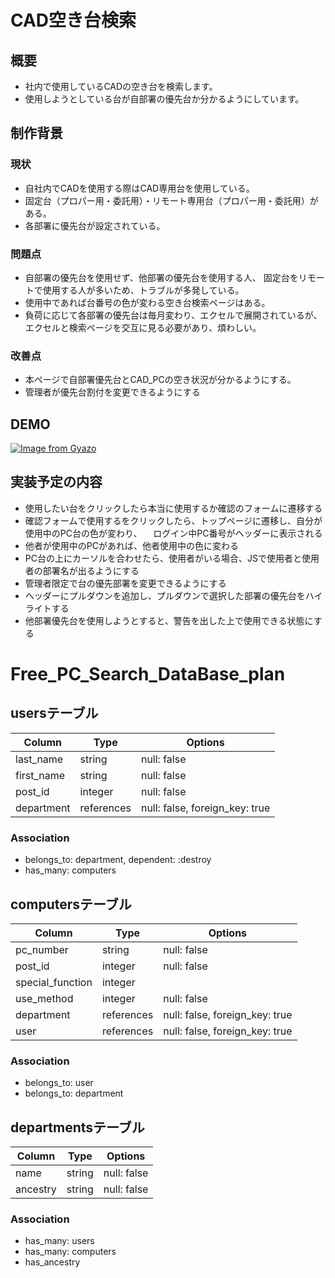 # CAD空き台検索
## 概要
- 社内で使用しているCADの空き台を検索します。
- 使用しようとしている台が自部署の優先台か分かるようにしています。

## 制作背景
### 現状
- 自社内でCADを使用する際はCAD専用台を使用している。
- 固定台（プロパー用・委託用）・リモート専用台（プロパー用・委託用）がある。
- 各部署に優先台が設定されている。

### 問題点
- 自部署の優先台を使用せず、他部署の優先台を使用する人、
  固定台をリモートで使用する人が多いため、トラブルが多発している。
- 使用中であれば台番号の色が変わる空き台検索ページはある。
- 負荷に応じて各部署の優先台は毎月変わり、エクセルで展開されているが、
  エクセルと検索ページを交互に見る必要があり、煩わしい。

### 改善点
- 本ページで自部署優先台とCAD_PCの空き状況が分かるようにする。
- 管理者が優先台割付を変更できるようにする

## DEMO
[![Image from Gyazo](https://i.gyazo.com/10f03c80c46a59c9c15d92a947469239.gif)](https://gyazo.com/10f03c80c46a59c9c15d92a947469239)

## 実装予定の内容
- 使用したい台をクリックしたら本当に使用するか確認のフォームに遷移する
- 確認フォームで使用するをクリックしたら、トップページに遷移し、自分が使用中のPC台の色が変わり、
　ログイン中PC番号がヘッダーに表示される
- 他者が使用中のPCがあれば、他者使用中の色に変わる
- PC台の上にカーソルを合わせたら、使用者がいる場合、JSで使用者と使用者の部署名が出るようにする
- 管理者限定で台の優先部署を変更できるようにする
- ヘッダーにプルダウンを追加し、プルダウンで選択した部署の優先台をハイライトする
- 他部署優先台を使用しようとすると、警告を出した上で使用できる状態にする

# Free_PC_Search_DataBase_plan

## usersテーブル
|Column|Type|Options|
|------|----|-------|
|last_name|string|null: false|
|first_name|string|null: false|
|post_id|integer|null: false|
|department|references|null: false, foreign_key: true|

### Association
- belongs_to: department, dependent: :destroy
- has_many: computers

## computersテーブル
|Column|Type|Options|
|------|----|-------|
|pc_number|string|null: false|
|post_id|integer|null: false|
|special_function|integer||
|use_method|integer|null: false|
|department|references|null: false, foreign_key: true|
|user|references|null: false, foreign_key: true|

### Association
- belongs_to: user
- belongs_to: department

## departmentsテーブル
|Column|Type|Options|
|------|----|-------|
|name|string|null: false|
|ancestry|string|null: false|

### Association
- has_many: users
- has_many: computers
- has_ancestry
